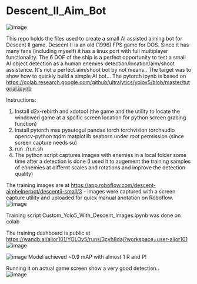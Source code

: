 # Descent_II_Aim_Bot

![image](https://user-images.githubusercontent.com/3033580/139537451-f6f2562d-baac-4ef6-9102-4ce7a089a0d4.png)

This repo holds the files used to create a small AI assisted aiming bot for Descent II game.
Descent II is an old (1996) FPS game for DOS. Since it has many fans (including myself) it has a linux port with full multiplayer functionality.
The 6 DOF of the ship is a perfect opportunity to test a small AI object detection as a human enemies detection/location/aim/shoot assistance.
It's not a perfect aim/shoot bot by not means.. The target was to show how to quickly build a simple AI bot... 
The pytorch ipynb is based on https://colab.research.google.com/github/ultralytics/yolov5/blob/master/tutorial.ipynb 

Instructions:
1. Install d2x-rebirth and xdotool (the game and the utility to locate the windowed game at a spcific screen location for python screen grabing function) 
2. install pytorch mss pyautogui pandas torch torchvision torchaudio opencv-python tqdm matplotlib seaborn under *root* permission (since screen capture needs su)
3. run ./run.sh
4. The python script captures images with enemies in a local folder some time after a detection is done (I used it to augement the training samples of ennemies at differnt scales and rotations and improve the detection quality) 



The training images are at https://app.roboflow.com/descent-aimhelperbot/descentii-small/3 - images were captured with a screen capture utility and uploaded for quick manual anotation on Roboflow.
![image](https://user-images.githubusercontent.com/3033580/139537647-fa658be8-9d09-4a81-b7fa-6d0fe349db05.png)

Training script Custom_Yolo5_With_Descent_Images.ipynb was done on colab 

The training dashboard is public at https://wandb.ai/alior101/YOLOv5/runs/3cyh8daj?workspace=user-alior101 
![image](https://user-images.githubusercontent.com/3033580/139537603-c1ccde11-18d9-41e9-932b-061911b08225.png)

![image](https://user-images.githubusercontent.com/3033580/139537619-7e7e7a7f-80f3-4dc5-94e3-87441aa30332.png)
Model achieved ~0.9 mAP with almost 1 R and P!  

Running it on actual game screen show a very good detection..  
![image](https://user-images.githubusercontent.com/3033580/139537569-e3609d52-d66b-4077-af34-d9ce59b58ef5.png)

